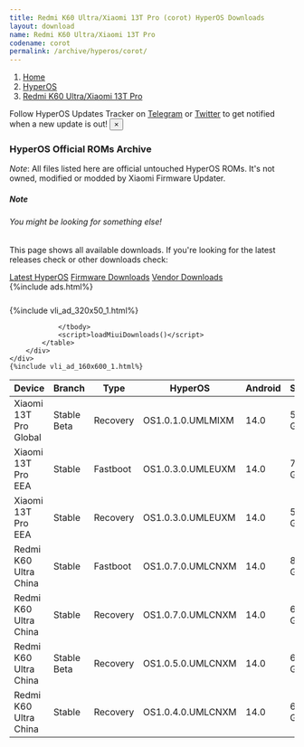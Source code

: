 ```yaml
---
title: Redmi K60 Ultra/Xiaomi 13T Pro (corot) HyperOS Downloads
layout: download
name: Redmi K60 Ultra/Xiaomi 13T Pro
codename: corot
permalink: /archive/hyperos/corot/
---
```

<nav aria-label="breadcrumb">
    <ol class="breadcrumb">
        <li class="breadcrumb-item"><a href="/">Home</a></li>
        <li class="breadcrumb-item"><a href="/hyperos/">HyperOS</a></li>
        <li class="breadcrumb-item active" aria-current="page"><a href="/hyperos/corot/">Redmi K60 Ultra/Xiaomi 13T Pro</a></li>
    </ol>
</nav>
<div class="alert alert-primary alert-dismissible fade show" role="alert">
    Follow HyperOS Updates Tracker on <a href="https://t.me/MIUIUpdatesTracker" class="alert-link">Telegram</a>
     or <a href="https://twitter.com/MiFwUpdater" class="alert-link">Twitter</a> to get notified when a new update is out!
    <button type="button" class="close" data-dismiss="alert" aria-label="Close">
        <span aria-hidden="true">&times;</span>
    </button>
</div>

### HyperOS Official ROMs Archive
*Note*: All files listed here are official untouched HyperOS ROMs. It's not owned, modified or modded by Xiaomi Firmware Updater.
<div class="card">
  <div class="card-body">
    <h5 class="card-title">Note</h5>
    <h6 class="card-subtitle mb-2 text-muted">You might be looking for something else!</h6>
    <p class="card-text">This page shows all available downloads.
     If you're looking for the latest releases check or other downloads check:</p>
    <a href="/hyperos/corot/" class="card-link">Latest HyperOS</a>
    <a href="/firmware/corot/" class="card-link">Firmware Downloads</a>
    <a href="/vendor/corot/" class="card-link">Vendor Downloads</a>
  </div>
</div>
{%include ads.html%}
<div class="row justify-content-center">
    <div class="col-10">
        <div class="table-responsive-md" style="margin-top: 25px;">
            {%include vli_ad_320x50_1.html%}
            <table id="miui" class="display dt-responsive nowrap compact table table-striped table-hover table-sm">
                <thead class="thead-dark">
                    <tr>
                        <th data-ref="device">Device</th>
                        <th data-ref="branch">Branch</th>
                        <th data-ref="type">Type</th>
                        <th data-ref="miui">HyperOS</th>
                        <th data-ref="android">Android</th>
                        <th data-ref="size">Size</th>
                        <th data-ref="size">Date</th>
                        <th data-ref="link">Link</th>
                    </tr>
                </thead>
                <tbody>
                <tr><td>Xiaomi 13T Pro Global</td><td>Stable Beta</td><td>Recovery</td><td>OS1.0.1.0.UMLMIXM</td><td>14.0</td><td>5.8 GB</td><td>2024-01-08</td><td><a href="/hyperos/corot/stable beta/OS1.0.1.0.UMLMIXM/">Download</a></td></tr>
<tr><td>Xiaomi 13T Pro EEA</td><td>Stable</td><td>Fastboot</td><td>OS1.0.3.0.UMLEUXM</td><td>14.0</td><td>7.8 GB</td><td>2024-01-05</td><td><a href="/hyperos/corot/stable/OS1.0.3.0.UMLEUXM/">Download</a></td></tr>
<tr><td>Xiaomi 13T Pro EEA</td><td>Stable</td><td>Recovery</td><td>OS1.0.3.0.UMLEUXM</td><td>14.0</td><td>5.8 GB</td><td>2023-12-27</td><td><a href="/hyperos/corot/stable/OS1.0.3.0.UMLEUXM/">Download</a></td></tr>
<tr><td>Redmi K60 Ultra China</td><td>Stable</td><td>Fastboot</td><td>OS1.0.7.0.UMLCNXM</td><td>14.0</td><td>8.1 GB</td><td>2024-01-02</td><td><a href="/hyperos/corot/stable/OS1.0.7.0.UMLCNXM/">Download</a></td></tr>
<tr><td>Redmi K60 Ultra China</td><td>Stable</td><td>Recovery</td><td>OS1.0.7.0.UMLCNXM</td><td>14.0</td><td>6.4 GB</td><td>2023-12-22</td><td><a href="/hyperos/corot/stable/OS1.0.7.0.UMLCNXM/">Download</a></td></tr>
<tr><td>Redmi K60 Ultra China</td><td>Stable Beta</td><td>Recovery</td><td>OS1.0.5.0.UMLCNXM</td><td>14.0</td><td>6.4 GB</td><td>2023-12-01</td><td><a href="/hyperos/corot/stable beta/OS1.0.5.0.UMLCNXM/">Download</a></td></tr>
<tr><td>Redmi K60 Ultra China</td><td>Stable</td><td>Recovery</td><td>OS1.0.4.0.UMLCNXM</td><td>14.0</td><td>6.4 GB</td><td>2023-11-30</td><td><a href="/hyperos/corot/stable/OS1.0.4.0.UMLCNXM/">Download</a></td></tr>

                </tbody>
                <script>loadMiuiDownloads()</script>
            </table>
        </div>
    </div>
    {%include vli_ad_160x600_1.html%}
</div>
